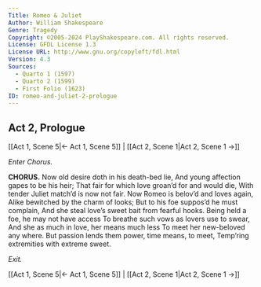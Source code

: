```yaml
---
Title: Romeo & Juliet
Author: William Shakespeare
Genre: Tragedy
Copyright: ©2005-2024 PlayShakespeare.com. All rights reserved.
License: GFDL License 1.3
License URL: http://www.gnu.org/copyleft/fdl.html
Version: 4.3
Sources:
  - Quarto 1 (1597)
  - Quarto 2 (1599)
  - First Folio (1623)
ID: romeo-and-juliet-2-prologue
---
```


## Act 2, Prologue
[[Act 1, Scene 5|← Act 1, Scene 5]] | [[Act 2, Scene 1|Act 2, Scene 1 →]]


*Enter Chorus.*

**CHORUS.**
Now old desire doth in his death-bed lie,
And young affection gapes to be his heir;
That fair for which love groan’d for and would die,
With tender Juliet match’d is now not fair.
Now Romeo is belov’d and loves again,
Alike bewitched by the charm of looks;
But to his foe suppos’d he must complain,
And she steal love’s sweet bait from fearful hooks.
Being held a foe, he may not have access
To breathe such vows as lovers use to swear,
And she as much in love, her means much less
To meet her new-beloved any where.
But passion lends them power, time means, to meet,
Temp’ring extremities with extreme sweet.


*Exit.*

[[Act 1, Scene 5|← Act 1, Scene 5]] | [[Act 2, Scene 1|Act 2, Scene 1 →]]